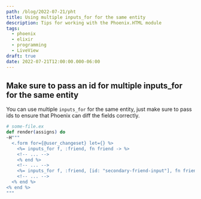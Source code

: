 ```yaml
---
path: /blog/2022-07-21/pht
title: Using multiple inputs_for for the same entity
description: Tips for working with the Phoenix.HTML module
tags:
  - phoenix
  - elixir
  - programming
  - LiveView
draft: true
date: 2022-07-21T12:00:00.000-06:00
---
```

## Make sure to pass an id for multiple inputs_for for the same entity

You can use multiple `inputs_for` for the same entity, just make sure to pass ids to ensure that Phoenix can diff the fields correctly.

```elixir
# some-file.ex
def render(assigns) do
~H"""
  <.form for={@user_changeset} let={} %>
    <%= inputs_for f, :friend, fn friend -> %>
    <!-- ... -->
    <% end %>
    <!-- ... -->
    <%= inputs_for f, :friend, [id: "secondary-friend-input"], fn friend -> %>
    <!-- ... -->
  <% end %>
<% end %>
"""
```